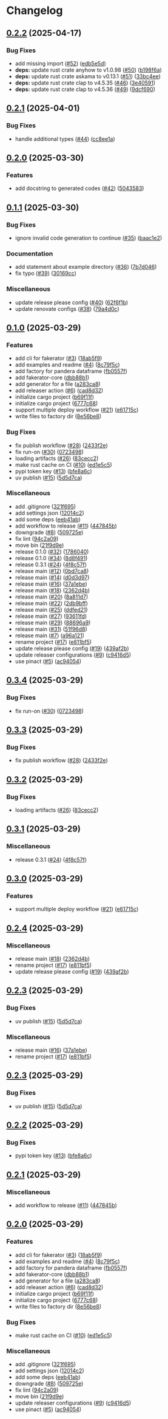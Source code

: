 # Changelog

## [0.2.2](https://github.com/hiro-o918/fauxgen/compare/v0.2.1...v0.2.2) (2025-04-17)


### Bug Fixes

* add missing import ([#52](https://github.com/hiro-o918/fauxgen/issues/52)) ([edb5e5d](https://github.com/hiro-o918/fauxgen/commit/edb5e5d8a8f6cfe8035654949dd563419af5943a))
* **deps:** update rust crate anyhow to v1.0.98 ([#50](https://github.com/hiro-o918/fauxgen/issues/50)) ([b198f6a](https://github.com/hiro-o918/fauxgen/commit/b198f6a7d849fa9509e3a66b4bb04bc556b24a8e))
* **deps:** update rust crate askama to v0.13.1 ([#51](https://github.com/hiro-o918/fauxgen/issues/51)) ([33bc4ee](https://github.com/hiro-o918/fauxgen/commit/33bc4ee950c9d14612a6da09027a7ee5704f5a55))
* **deps:** update rust crate clap to v4.5.35 ([#46](https://github.com/hiro-o918/fauxgen/issues/46)) ([3e40591](https://github.com/hiro-o918/fauxgen/commit/3e40591def53202160cff8c1c9f74c171d652a2b))
* **deps:** update rust crate clap to v4.5.36 ([#49](https://github.com/hiro-o918/fauxgen/issues/49)) ([9dcf690](https://github.com/hiro-o918/fauxgen/commit/9dcf690cc53b11a389880b2fb24af8a9335a3220))

## [0.2.1](https://github.com/hiro-o918/fauxgen/compare/v0.2.0...v0.2.1) (2025-04-01)


### Bug Fixes

* handle additional types ([#44](https://github.com/hiro-o918/fauxgen/issues/44)) ([cc8ee1a](https://github.com/hiro-o918/fauxgen/commit/cc8ee1aabfa5942769cbd033db5d547c5f4fd18b))

## [0.2.0](https://github.com/hiro-o918/fauxgen/compare/v0.1.1...v0.2.0) (2025-03-30)


### Features

* add docstring to generated codes ([#42](https://github.com/hiro-o918/fauxgen/issues/42)) ([5043583](https://github.com/hiro-o918/fauxgen/commit/50435838fc42ae3f931169998034a21459d3c772))

## [0.1.1](https://github.com/hiro-o918/fauxgen/compare/v0.1.0...v0.1.1) (2025-03-30)


### Bug Fixes

* ignore invalid code generation to continue ([#35](https://github.com/hiro-o918/fauxgen/issues/35)) ([baac1e2](https://github.com/hiro-o918/fauxgen/commit/baac1e2acd63a613208ab295d29e67babbd8b2cf))


### Documentation

* add statement about example directory ([#36](https://github.com/hiro-o918/fauxgen/issues/36)) ([7b7d046](https://github.com/hiro-o918/fauxgen/commit/7b7d046446ce77383d9c42281aefa7030df57f9f))
* fix typo ([#39](https://github.com/hiro-o918/fauxgen/issues/39)) ([30169cc](https://github.com/hiro-o918/fauxgen/commit/30169cc09bcd4fca91ac35e9b01084eb6b0ee3a2))


### Miscellaneous

* update release please config ([#40](https://github.com/hiro-o918/fauxgen/issues/40)) ([62f6f1b](https://github.com/hiro-o918/fauxgen/commit/62f6f1bd81223eb4ab593e82319723f40d9a9204))
* update renovate configs ([#38](https://github.com/hiro-o918/fauxgen/issues/38)) ([79a4d0c](https://github.com/hiro-o918/fauxgen/commit/79a4d0c76d85912c753fcefe7fff0b743af7e988))

## [0.1.0](https://github.com/hiro-o918/fauxgen/compare/v0.3.4...v0.1.0) (2025-03-29)


### Features

* add cli for fakerator ([#3](https://github.com/hiro-o918/fauxgen/issues/3)) ([18ab5f9](https://github.com/hiro-o918/fauxgen/commit/18ab5f944d844501817eef435d110e055568063e))
* add examples and readme ([#4](https://github.com/hiro-o918/fauxgen/issues/4)) ([8c79f5c](https://github.com/hiro-o918/fauxgen/commit/8c79f5ce34b6a4baf465aa1bd30d14f6ae0a9113))
* add factory for pandera dataframe ([fb0557f](https://github.com/hiro-o918/fauxgen/commit/fb0557f18767d85b01394d1add8c9791a76b23ce))
* add fakerator-core ([dbb88b1](https://github.com/hiro-o918/fauxgen/commit/dbb88b195dd0272ece7d686574c3010adee52dfa))
* add generator for a file ([a283ca8](https://github.com/hiro-o918/fauxgen/commit/a283ca8dc365218923631943de0d1eb0b846b83e))
* add releaser action ([#6](https://github.com/hiro-o918/fauxgen/issues/6)) ([cad8d32](https://github.com/hiro-o918/fauxgen/commit/cad8d32cf3ab8e016076caf936c4bf4d93bb979d))
* initialize cargo project ([b69f11f](https://github.com/hiro-o918/fauxgen/commit/b69f11f5dccdf4845d9cfefc1a5ee941bbe4c054))
* initialize cargo project ([6777c68](https://github.com/hiro-o918/fauxgen/commit/6777c68a3248d19c9fad15ec391f06acda0bed5a))
* support multiple deploy workflow ([#21](https://github.com/hiro-o918/fauxgen/issues/21)) ([e61715c](https://github.com/hiro-o918/fauxgen/commit/e61715c6dde810bdd0ccacaf927970eaba65c6f8))
* write files to factory dir ([8e56be8](https://github.com/hiro-o918/fauxgen/commit/8e56be868c89b3d95be8c8fc782e606b8e53db0d))


### Bug Fixes

* fix publish workflow ([#28](https://github.com/hiro-o918/fauxgen/issues/28)) ([2433f2e](https://github.com/hiro-o918/fauxgen/commit/2433f2e6a5ddad76218084a4ebbcf87d6d99a6c1))
* fix run-on ([#30](https://github.com/hiro-o918/fauxgen/issues/30)) ([0723498](https://github.com/hiro-o918/fauxgen/commit/0723498efb998dde2a460e8b758f48aac4187d55))
* loading artifacts ([#26](https://github.com/hiro-o918/fauxgen/issues/26)) ([83cecc2](https://github.com/hiro-o918/fauxgen/commit/83cecc29e18b50351dda43fde5378815fe0c661e))
* make rust cache on CI ([#10](https://github.com/hiro-o918/fauxgen/issues/10)) ([ed1e5c5](https://github.com/hiro-o918/fauxgen/commit/ed1e5c5c4a0c0cde3b2a098f4f02b0dcdc070108))
* pypi token key ([#13](https://github.com/hiro-o918/fauxgen/issues/13)) ([bfe8a6c](https://github.com/hiro-o918/fauxgen/commit/bfe8a6cd9c36ff1612370409c2af16804dbcbbf7))
* uv publish ([#15](https://github.com/hiro-o918/fauxgen/issues/15)) ([5d5d7ca](https://github.com/hiro-o918/fauxgen/commit/5d5d7cadc5664d0307cf325b4f68de5f8a2ac200))


### Miscellaneous

* add .gitignore ([321f695](https://github.com/hiro-o918/fauxgen/commit/321f6959a329cd0e85de35f53cb5633695b5a004))
* add settings json ([12014c2](https://github.com/hiro-o918/fauxgen/commit/12014c2cfde9bd24f897534bb31b51df6d340430))
* add some deps ([eeb41ab](https://github.com/hiro-o918/fauxgen/commit/eeb41abb2f97af3b51aff7cb3026f7bfd62b4fbc))
* add workflow to release ([#11](https://github.com/hiro-o918/fauxgen/issues/11)) ([447845b](https://github.com/hiro-o918/fauxgen/commit/447845b3c074f6d3d60a7f95a83b2c6142c27ab5))
* downgrade ([#8](https://github.com/hiro-o918/fauxgen/issues/8)) ([509725e](https://github.com/hiro-o918/fauxgen/commit/509725e56e97df64f266a534b702fb1444792219))
* fix lint ([94c2a09](https://github.com/hiro-o918/fauxgen/commit/94c2a097d8a52f76c9ff2ce17205838221b7da8c))
* move bin ([21f9d9e](https://github.com/hiro-o918/fauxgen/commit/21f9d9e48d6ff3046ff3b0e730e1d510ff55fa70))
* release 0.1.0 ([#32](https://github.com/hiro-o918/fauxgen/issues/32)) ([1786040](https://github.com/hiro-o918/fauxgen/commit/178604081e51228ed15277633d2ae518cd95973f))
* release 0.1.0 ([#34](https://github.com/hiro-o918/fauxgen/issues/34)) ([8d8f491](https://github.com/hiro-o918/fauxgen/commit/8d8f491a7e1300526eb9434628e63a3db3cdae35))
* release 0.3.1 ([#24](https://github.com/hiro-o918/fauxgen/issues/24)) ([4f8c57f](https://github.com/hiro-o918/fauxgen/commit/4f8c57fc26d4eb916795b6af8daec7ef5dacf9d5))
* release main ([#12](https://github.com/hiro-o918/fauxgen/issues/12)) ([0bd7ca8](https://github.com/hiro-o918/fauxgen/commit/0bd7ca82c8340f10b853be32b1a5d68a17d0107b))
* release main ([#14](https://github.com/hiro-o918/fauxgen/issues/14)) ([d0d3d97](https://github.com/hiro-o918/fauxgen/commit/d0d3d9769c764d83652f3237adc31f941dabf379))
* release main ([#16](https://github.com/hiro-o918/fauxgen/issues/16)) ([37a1ebe](https://github.com/hiro-o918/fauxgen/commit/37a1ebe67f6b1329d67005eddd4c7d259b252602))
* release main ([#18](https://github.com/hiro-o918/fauxgen/issues/18)) ([2362d4b](https://github.com/hiro-o918/fauxgen/commit/2362d4bc79a88e15e5cb2da6a2edbabe4789bfda))
* release main ([#20](https://github.com/hiro-o918/fauxgen/issues/20)) ([8a811d7](https://github.com/hiro-o918/fauxgen/commit/8a811d71df9589dfa155efeff08cb9207fea322f))
* release main ([#22](https://github.com/hiro-o918/fauxgen/issues/22)) ([2db9bff](https://github.com/hiro-o918/fauxgen/commit/2db9bff8ff95639e44c493dc54c8eb61f4b601d3))
* release main ([#25](https://github.com/hiro-o918/fauxgen/issues/25)) ([ddfed21](https://github.com/hiro-o918/fauxgen/commit/ddfed2103fd5065d5e8665c6641acab3fe6496aa))
* release main ([#27](https://github.com/hiro-o918/fauxgen/issues/27)) ([93611fd](https://github.com/hiro-o918/fauxgen/commit/93611fd7e4d7ae1822978654bc94827a2fed5622))
* release main ([#29](https://github.com/hiro-o918/fauxgen/issues/29)) ([88696a9](https://github.com/hiro-o918/fauxgen/commit/88696a9da8d0b5efb124757e60d02cc26e057c5f))
* release main ([#31](https://github.com/hiro-o918/fauxgen/issues/31)) ([51f96d8](https://github.com/hiro-o918/fauxgen/commit/51f96d8d3d2b2c4cfc81ec097eb01055ca203c74))
* release main ([#7](https://github.com/hiro-o918/fauxgen/issues/7)) ([a96a121](https://github.com/hiro-o918/fauxgen/commit/a96a1216e33f3a6506746c70fe0a0b318e718d4e))
* rename project ([#17](https://github.com/hiro-o918/fauxgen/issues/17)) ([e811bf5](https://github.com/hiro-o918/fauxgen/commit/e811bf5b412bf07124e70d1b6fc3b47fea1a59d3))
* update release please config ([#19](https://github.com/hiro-o918/fauxgen/issues/19)) ([439af2b](https://github.com/hiro-o918/fauxgen/commit/439af2b4df751109d67dd02717b8b05442e48385))
* update releaser configurations ([#9](https://github.com/hiro-o918/fauxgen/issues/9)) ([c9416d5](https://github.com/hiro-o918/fauxgen/commit/c9416d519aa77465fea2e63be3259bc3272fd8d1))
* use pinact ([#5](https://github.com/hiro-o918/fauxgen/issues/5)) ([ac94054](https://github.com/hiro-o918/fauxgen/commit/ac94054ac8dd7d6676586c1f5b4924c621ba1405))

## [0.3.4](https://github.com/hiro-o918/fauxgen/compare/v0.3.3...v0.3.4) (2025-03-29)


### Bug Fixes

* fix run-on ([#30](https://github.com/hiro-o918/fauxgen/issues/30)) ([0723498](https://github.com/hiro-o918/fauxgen/commit/0723498efb998dde2a460e8b758f48aac4187d55))

## [0.3.3](https://github.com/hiro-o918/fauxgen/compare/v0.3.2...v0.3.3) (2025-03-29)


### Bug Fixes

* fix publish workflow ([#28](https://github.com/hiro-o918/fauxgen/issues/28)) ([2433f2e](https://github.com/hiro-o918/fauxgen/commit/2433f2e6a5ddad76218084a4ebbcf87d6d99a6c1))

## [0.3.2](https://github.com/hiro-o918/fauxgen/compare/v0.3.1...v0.3.2) (2025-03-29)


### Bug Fixes

* loading artifacts ([#26](https://github.com/hiro-o918/fauxgen/issues/26)) ([83cecc2](https://github.com/hiro-o918/fauxgen/commit/83cecc29e18b50351dda43fde5378815fe0c661e))

## [0.3.1](https://github.com/hiro-o918/fauxgen/compare/v0.3.0...v0.3.1) (2025-03-29)


### Miscellaneous

* release 0.3.1 ([#24](https://github.com/hiro-o918/fauxgen/issues/24)) ([4f8c57f](https://github.com/hiro-o918/fauxgen/commit/4f8c57fc26d4eb916795b6af8daec7ef5dacf9d5))

## [0.3.0](https://github.com/hiro-o918/fauxgen/compare/v0.2.4...v0.3.0) (2025-03-29)


### Features

* support multiple deploy workflow ([#21](https://github.com/hiro-o918/fauxgen/issues/21)) ([e61715c](https://github.com/hiro-o918/fauxgen/commit/e61715c6dde810bdd0ccacaf927970eaba65c6f8))

## [0.2.4](https://github.com/hiro-o918/fauxgen/compare/0.2.3...v0.2.4) (2025-03-29)


### Miscellaneous

* release main ([#18](https://github.com/hiro-o918/fauxgen/issues/18)) ([2362d4b](https://github.com/hiro-o918/fauxgen/commit/2362d4bc79a88e15e5cb2da6a2edbabe4789bfda))
* rename project ([#17](https://github.com/hiro-o918/fauxgen/issues/17)) ([e811bf5](https://github.com/hiro-o918/fauxgen/commit/e811bf5b412bf07124e70d1b6fc3b47fea1a59d3))
* update release please config ([#19](https://github.com/hiro-o918/fauxgen/issues/19)) ([439af2b](https://github.com/hiro-o918/fauxgen/commit/439af2b4df751109d67dd02717b8b05442e48385))

## [0.2.3](https://github.com/hiro-o918/fauxgen/compare/0.2.2...0.2.3) (2025-03-29)


### Bug Fixes

* uv publish ([#15](https://github.com/hiro-o918/fauxgen/issues/15)) ([5d5d7ca](https://github.com/hiro-o918/fauxgen/commit/5d5d7cadc5664d0307cf325b4f68de5f8a2ac200))


### Miscellaneous

* release main ([#16](https://github.com/hiro-o918/fauxgen/issues/16)) ([37a1ebe](https://github.com/hiro-o918/fauxgen/commit/37a1ebe67f6b1329d67005eddd4c7d259b252602))
* rename project ([#17](https://github.com/hiro-o918/fauxgen/issues/17)) ([e811bf5](https://github.com/hiro-o918/fauxgen/commit/e811bf5b412bf07124e70d1b6fc3b47fea1a59d3))

## [0.2.3](https://github.com/hiro-o918/pyfakerator/compare/0.2.2...0.2.3) (2025-03-29)


### Bug Fixes

* uv publish ([#15](https://github.com/hiro-o918/pyfakerator/issues/15)) ([5d5d7ca](https://github.com/hiro-o918/pyfakerator/commit/5d5d7cadc5664d0307cf325b4f68de5f8a2ac200))

## [0.2.2](https://github.com/hiro-o918/fakerator/compare/0.2.1...0.2.2) (2025-03-29)


### Bug Fixes

* pypi token key ([#13](https://github.com/hiro-o918/fakerator/issues/13)) ([bfe8a6c](https://github.com/hiro-o918/fakerator/commit/bfe8a6cd9c36ff1612370409c2af16804dbcbbf7))

## [0.2.1](https://github.com/hiro-o918/fakerator/compare/0.2.0...0.2.1) (2025-03-29)


### Miscellaneous

* add workflow to release ([#11](https://github.com/hiro-o918/fakerator/issues/11)) ([447845b](https://github.com/hiro-o918/fakerator/commit/447845b3c074f6d3d60a7f95a83b2c6142c27ab5))

## [0.2.0](https://github.com/hiro-o918/fakerator/compare/0.1.0...0.2.0) (2025-03-29)


### Features

* add cli for fakerator ([#3](https://github.com/hiro-o918/fakerator/issues/3)) ([18ab5f9](https://github.com/hiro-o918/fakerator/commit/18ab5f944d844501817eef435d110e055568063e))
* add examples and readme ([#4](https://github.com/hiro-o918/fakerator/issues/4)) ([8c79f5c](https://github.com/hiro-o918/fakerator/commit/8c79f5ce34b6a4baf465aa1bd30d14f6ae0a9113))
* add factory for pandera dataframe ([fb0557f](https://github.com/hiro-o918/fakerator/commit/fb0557f18767d85b01394d1add8c9791a76b23ce))
* add fakerator-core ([dbb88b1](https://github.com/hiro-o918/fakerator/commit/dbb88b195dd0272ece7d686574c3010adee52dfa))
* add generator for a file ([a283ca8](https://github.com/hiro-o918/fakerator/commit/a283ca8dc365218923631943de0d1eb0b846b83e))
* add releaser action ([#6](https://github.com/hiro-o918/fakerator/issues/6)) ([cad8d32](https://github.com/hiro-o918/fakerator/commit/cad8d32cf3ab8e016076caf936c4bf4d93bb979d))
* initialize cargo project ([b69f11f](https://github.com/hiro-o918/fakerator/commit/b69f11f5dccdf4845d9cfefc1a5ee941bbe4c054))
* initialize cargo project ([6777c68](https://github.com/hiro-o918/fakerator/commit/6777c68a3248d19c9fad15ec391f06acda0bed5a))
* write files to factory dir ([8e56be8](https://github.com/hiro-o918/fakerator/commit/8e56be868c89b3d95be8c8fc782e606b8e53db0d))


### Bug Fixes

* make rust cache on CI ([#10](https://github.com/hiro-o918/fakerator/issues/10)) ([ed1e5c5](https://github.com/hiro-o918/fakerator/commit/ed1e5c5c4a0c0cde3b2a098f4f02b0dcdc070108))


### Miscellaneous

* add .gitignore ([321f695](https://github.com/hiro-o918/fakerator/commit/321f6959a329cd0e85de35f53cb5633695b5a004))
* add settings json ([12014c2](https://github.com/hiro-o918/fakerator/commit/12014c2cfde9bd24f897534bb31b51df6d340430))
* add some deps ([eeb41ab](https://github.com/hiro-o918/fakerator/commit/eeb41abb2f97af3b51aff7cb3026f7bfd62b4fbc))
* downgrade ([#8](https://github.com/hiro-o918/fakerator/issues/8)) ([509725e](https://github.com/hiro-o918/fakerator/commit/509725e56e97df64f266a534b702fb1444792219))
* fix lint ([94c2a09](https://github.com/hiro-o918/fakerator/commit/94c2a097d8a52f76c9ff2ce17205838221b7da8c))
* move bin ([21f9d9e](https://github.com/hiro-o918/fakerator/commit/21f9d9e48d6ff3046ff3b0e730e1d510ff55fa70))
* update releaser configurations ([#9](https://github.com/hiro-o918/fakerator/issues/9)) ([c9416d5](https://github.com/hiro-o918/fakerator/commit/c9416d519aa77465fea2e63be3259bc3272fd8d1))
* use pinact ([#5](https://github.com/hiro-o918/fakerator/issues/5)) ([ac94054](https://github.com/hiro-o918/fakerator/commit/ac94054ac8dd7d6676586c1f5b4924c621ba1405))
